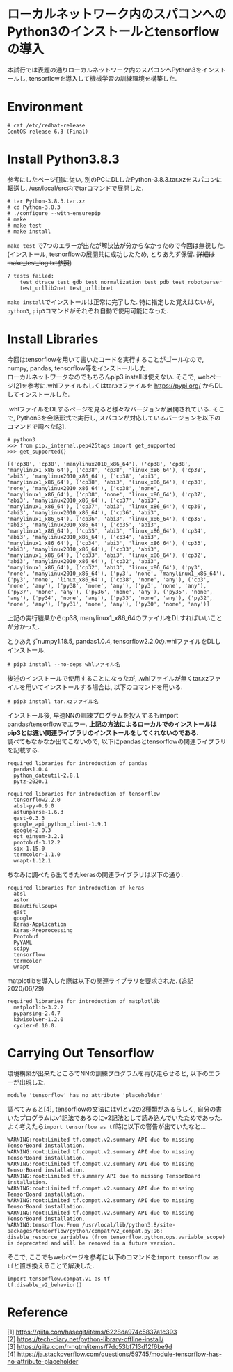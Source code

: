 # ローカルネットワーク内のスパコンへのPython3のインストールとtensorflowの導入  
本試行では表題の通りローカルネットワーク内のスパコンへPython3をインストールし, tensorflowを導入して機械学習の訓練環境を構築した.  

# Environment
```
# cat /etc/redhat-release
CentOS release 6.3 (Final)
```

# Install Python3.8.3
参考にしたページ[[1]](https://qiita.com/hasegit/items/6228da974c5837a1c393)に従い, 別のPCにDLしたPython-3.8.3.tar.xzをスパコンに転送し, /usr/local/src内でtarコマンドで展開した.  
```
# tar Python-3.8.3.tar.xz  
# cd Python-3.8.3  
# ./configure --with-ensurepip
# make 
# make test
# make install
```
`make test` で7つのエラーが出たが解決法が分からなかったので今回は無視した. (インストール, tesnorflowの展開共に成功したため, とりあえず保留. ~~詳細はmake_test_log.txt参照~~)  
```
7 tests failed:
    test_dtrace test_gdb test_normalization test_pdb test_robotparser
    test_urllib2net test_urllibnet
```
`make install`でインストールは正常に完了した. 特に指定した覚えはないが, `python3`, `pip3`コマンドがそれぞれ自動で使用可能になった.  


# Install Libraries
今回はtensorflowを用いて書いたコードを実行することがゴールなので, numpy, pandas, tensorflow等をインストールした.  
ローカルネットワークなのでもちろんpip3 installは使えない. そこで, webページ[[2]](https://tech-diary.net/python-library-offline-install/)を参考に.whlファイルもしくはtar.xzファイルを https://pypi.org/ からDLしてインストールした.  

.whlファイルをDLするページを見ると様々なバージョンが展開されている. そこで, Python3を会話形式で実行し, スパコンが対応しているバージョンを以下のコマンドで調べた[[3]](https://qiita.com/r-ngtm/items/f7dc53bf713d12f6be9d).  
```
# python3
>>> from pip._internal.pep425tags import get_supported
>>> get_supported()

[('cp38', 'cp38', 'manylinux2010_x86_64'), ('cp38', 'cp38', 'manylinux1_x86_64'), ('cp38', 'cp38', 'linux_x86_64'), ('cp38', 'abi3', 'manylinux2010_x86_64'), ('cp38', 'abi3', 'manylinux1_x86_64'), ('cp38', 'abi3', 'linux_x86_64'), ('cp38', 'none', 'manylinux2010_x86_64'), ('cp38', 'none', 'manylinux1_x86_64'), ('cp38', 'none', 'linux_x86_64'), ('cp37', 'abi3', 'manylinux2010_x86_64'), ('cp37', 'abi3', 'manylinux1_x86_64'), ('cp37', 'abi3', 'linux_x86_64'), ('cp36', 'abi3', 'manylinux2010_x86_64'), ('cp36', 'abi3', 'manylinux1_x86_64'), ('cp36', 'abi3', 'linux_x86_64'), ('cp35', 'abi3', 'manylinux2010_x86_64'), ('cp35', 'abi3', 'manylinux1_x86_64'), ('cp35', 'abi3', 'linux_x86_64'), ('cp34', 'abi3', 'manylinux2010_x86_64'), ('cp34', 'abi3', 'manylinux1_x86_64'), ('cp34', 'abi3', 'linux_x86_64'), ('cp33', 'abi3', 'manylinux2010_x86_64'), ('cp33', 'abi3', 'manylinux1_x86_64'), ('cp33', 'abi3', 'linux_x86_64'), ('cp32', 'abi3', 'manylinux2010_x86_64'), ('cp32', 'abi3', 'manylinux1_x86_64'), ('cp32', 'abi3', 'linux_x86_64'), ('py3', 'none', 'manylinux2010_x86_64'), ('py3', 'none', 'manylinux1_x86_64'), ('py3', 'none', 'linux_x86_64'), ('cp38', 'none', 'any'), ('cp3', 'none', 'any'), ('py38', 'none', 'any'), ('py3', 'none', 'any'), ('py37', 'none', 'any'), ('py36', 'none', 'any'), ('py35', 'none', 'any'), ('py34', 'none', 'any'), ('py33', 'none', 'any'), ('py32', 'none', 'any'), ('py31', 'none', 'any'), ('py30', 'none', 'any')]
```
上記の実行結果からcp38, manylinux1_x86_64のファイルをDLすればいいことが分かった.  

とりあえずnumpy1.18.5, pandas1.0.4, tensorflow2.2.0の.whlファイルをDLしインストール.  
```
# pip3 install --no-deps whlファイル名
```
後述のインストールで使用することになったが, .whlファイルが無くtar.xzファイルを用いてインストールする場合は, 以下のコマンドを用いる.  
```
# pip3 install tar.xzファイル名
```

インストール後, 早速NNの訓練プログラムを投入するもimport pandas/tensorflowでエラー. **上記の方法によるローカルでのインストールはpip3とは違い関連ライブラリのインストールをしてくれないのである.**  
調べてもなかなか出てこないので, 以下にpandasとtensorflowの関連ライブラリを記載する.  
```
required libraries for introduction of pandas
  pandas1.0.4
  python_dateutil-2.8.1
  pytz-2020.1
```
```
required libraries for introduction of tensorflow
  tensorflow2.2.0
  absl-py-0.9.0
  astunparse-1.6.3
  gast-0.3.3
  google_api_python_client-1.9.1
  google-2.0.3
  opt_einsum-3.2.1
  protobuf-3.12.2
  six-1.15.0
  termcolor-1.1.0
  wrapt-1.12.1
```
ちなみに調べたら出てきたkerasの関連ライブラリは以下の通り.  
```
required libraries for introduction of keras
  absl
  astor
  BeautifulSoup4
  gast
  google
  Keras-Application
  Keras-Preprocessing
  Protobuf
  PyYAML
  scipy
  tensorflow
  termcolor
  wrapt
```

matplotlibを導入した際は以下の関連ライブラリを要求された. (追記 2020/06/29)
```
required libraries for introduction of matplotlib
  matplotlib-3.2.2
  pyparsing-2.4.7
  kiwisolver-1.2.0
  cycler-0.10.0.
```

# Carrying Out Tensorflow  
環境構築が出来たところでNNの訓練プログラムを再び走らせると, 以下のエラーが出現した.  
```
module 'tensorflow' has no attribute 'placeholder'
```
調べてみると[[4]](https://ja.stackoverflow.com/questions/59745/module-tensorflow-has-no-attribute-placeholder), tensorflowの文法にはv1とv2の2種類があるらしく, 自分の書いたプログラムはv1記法であるのにv2記法として読み込んでいたためであった. よく考えたら`import tensorflow as tf`時に以下の警告が出ていたなと...
```
WARNING:root:Limited tf.compat.v2.summary API due to missing TensorBoard installation.
WARNING:root:Limited tf.compat.v2.summary API due to missing TensorBoard installation.
WARNING:root:Limited tf.compat.v2.summary API due to missing TensorBoard installation.
WARNING:root:Limited tf.summary API due to missing TensorBoard installation.
WARNING:root:Limited tf.compat.v2.summary API due to missing TensorBoard installation.
WARNING:root:Limited tf.compat.v2.summary API due to missing TensorBoard installation.
WARNING:root:Limited tf.compat.v2.summary API due to missing TensorBoard installation.
WARNING:tensorflow:From /usr/local/lib/python3.8/site-packages/tensorflow/python/compat/v2_compat.py:96: disable_resource_variables (from tensorflow.python.ops.variable_scope) is deprecated and will be removed in a future version.
```
そこで, ここでもwebページを参考に以下のコマンドを`import tensorflow as tf`と置き換えることで解決した.  
```
import tensorflow.compat.v1 as tf
tf.disable_v2_behavior()
```

# Reference
[1] https://qiita.com/hasegit/items/6228da974c5837a1c393  
[2] https://tech-diary.net/python-library-offline-install/  
[3] https://qiita.com/r-ngtm/items/f7dc53bf713d12f6be9d  
[4] https://ja.stackoverflow.com/questions/59745/module-tensorflow-has-no-attribute-placeholder  
  
  


